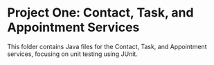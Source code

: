 # Project One: Contact, Task, and Appointment Services  
This folder contains Java files for the Contact, Task, and Appointment services, focusing on unit testing using JUnit.
